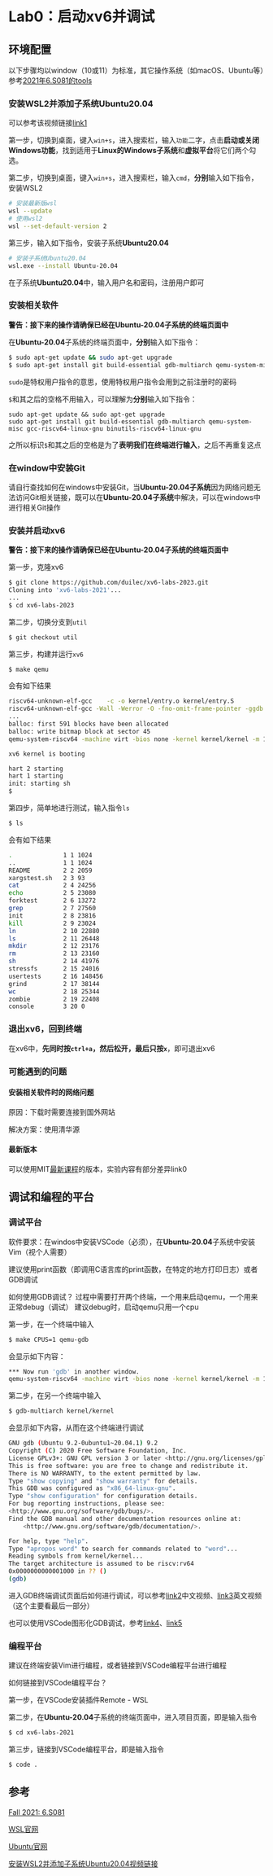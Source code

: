 # Lab0：启动xv6并调试

## 环境配置

以下步骤均以window（10或11）为标准，其它操作系统（如macOS、Ubuntu等）参考[2021年6.S081的tools](https://pdos.csail.mit.edu/6.S081/2021/tools.html)

### 安装WSL2并添加子系统Ubuntu20.04

可以参考该视频链接[link1](https://www.bilibili.com/video/BV1mX4y177dJ/)

第一步，切换到桌面，键入`win+s`，进入搜索栏，输入`功能`二字，点击**启动或关闭Windows功能**，找到适用于**Linux的Windows子系统**和**虚拟平台**将它们两个勾选。

第二步，切换到桌面，键入`win+s`，进入搜索栏，输入`cmd`，**分别**输入如下指令，安装WSL2

```bash
# 安装最新版wsl
wsl --update
# 使用wsl2
wsl --set-default-version 2
```

第三步，输入如下指令，安装子系统**Ubuntu20.04**

```bash
# 安装子系统Ubuntu20.04
wsl.exe --install Ubuntu-20.04
```

在子系统**Ubuntu20.04**中，输入用户名和密码，注册用户即可

### 安装相关软件

**警告：接下来的操作请确保已经在Ubuntu-20.04子系统的终端页面中**

在**Ubuntu-20.04**子系统的终端页面中，**分别**输入如下指令：

```bash
$ sudo apt-get update && sudo apt-get upgrade
$ sudo apt-get install git build-essential gdb-multiarch qemu-system-misc gcc-riscv64-linux-gnu binutils-riscv64-linux-gnu
```

`sudo`是特权用户指令的意思，使用特权用户指令会用到之前注册时的密码

`$`和其之后的空格不用输入，可以理解为**分别**输入如下指令：

```
sudo apt-get update && sudo apt-get upgrade
sudo apt-get install git build-essential gdb-multiarch qemu-system-misc gcc-riscv64-linux-gnu binutils-riscv64-linux-gnu
```

之所以标识`$`和其之后的空格是为了**表明我们在终端进行输入**，之后不再重复这点

### 在window中安装Git

请自行查找如何在windows中安装Git，当**Ubuntu-20.04子系统**因为网络问题无法访问Git相关链接，既可以在**Ubuntu-20.04子系统**中解决，可以在windows中进行相关Git操作

### 安装并启动xv6

**警告：接下来的操作请确保已经在Ubuntu-20.04子系统的终端页面中**

第一步，克隆xv6

```bash
$ git clone https://github.com/duilec/xv6-labs-2023.git
Cloning into 'xv6-labs-2021'...
...
$ cd xv6-labs-2023
```

第二步，切换分支到`util`

```bash
$ git checkout util
```

第三步，构建并运行`xv6`

```bash
$ make qemu
```

会有如下结果

```bash
riscv64-unknown-elf-gcc    -c -o kernel/entry.o kernel/entry.S
riscv64-unknown-elf-gcc -Wall -Werror -O -fno-omit-frame-pointer -ggdb -DSOL_UTIL -MD -mcmodel=medany -ffreestanding -fno-common -nostdlib -mno-relax -I. -fno-stack-protector -fno-pie -no-pie   -c -o kernel/start.o kernel/start.c
...  
balloc: first 591 blocks have been allocated
balloc: write bitmap block at sector 45
qemu-system-riscv64 -machine virt -bios none -kernel kernel/kernel -m 128M -smp 3 -nographic -drive file=fs.img,if=none,format=raw,id=x0 -device virtio-blk-device,drive=x0,bus=virtio-mmio-bus.0

xv6 kernel is booting

hart 2 starting
hart 1 starting
init: starting sh
$ 
```

第四步，简单地进行测试，输入指令`ls`

```bash
$ ls
```

会有如下结果

```bash
.              1 1 1024
..             1 1 1024
README         2 2 2059
xargstest.sh   2 3 93
cat            2 4 24256
echo           2 5 23080
forktest       2 6 13272
grep           2 7 27560
init           2 8 23816
kill           2 9 23024
ln             2 10 22880
ls             2 11 26448
mkdir          2 12 23176
rm             2 13 23160
sh             2 14 41976
stressfs       2 15 24016
usertests      2 16 148456
grind          2 17 38144
wc             2 18 25344
zombie         2 19 22408
console        3 20 0
```

### 退出xv6，回到终端

在xv6中，**先同时按`ctrl+a`，然后松开，最后只按`x`**，即可退出xv6

### 可能遇到的问题

#### 安装相关软件时的网络问题

原因：下载时需要连接到国外网站

解决方案：使用清华源

#### 最新版本

可以使用MIT[最新课程](https://pdos.csail.mit.edu/6.S081/2023/schedule.html)的版本，实验内容有部分差异link0

## 调试和编程的平台

### 调试平台

软件要求：在windos中安装VSCode（必须），在**Ubuntu-20.04**子系统中安装Vim（视个人需要）

建议使用print函数（即调用C语言库的print函数，在特定的地方打印日志）或者GDB调试

如何使用GDB调试？
过程中需要打开两个终端，一个用来启动qemu，一个用来正常debug（调试）
建议debug时，启动qemu只用一个cpu

第一步，在一个终端中输入

```bash
$ make CPUS=1 qemu-gdb
```

会显示如下内容：

```bash
*** Now run 'gdb' in another window.
qemu-system-riscv64 -machine virt -bios none -kernel kernel/kernel -m 128M -smp 1 -nographic -drive file=fs.img,if=none,format=raw,id=x0 -device virtio-blk-device,drive=x0,bus=virtio-mmio-bus.0 -S -gdb tcp::26000
```

第二步，在另一个终端中输入

```bash
$ gdb-multiarch kernel/kernel
```

会显示如下内容，从而在这个终端进行调试

```bash
GNU gdb (Ubuntu 9.2-0ubuntu1~20.04.1) 9.2
Copyright (C) 2020 Free Software Foundation, Inc.
License GPLv3+: GNU GPL version 3 or later <http://gnu.org/licenses/gpl.html>
This is free software: you are free to change and redistribute it.
There is NO WARRANTY, to the extent permitted by law.
Type "show copying" and "show warranty" for details.
This GDB was configured as "x86_64-linux-gnu".
Type "show configuration" for configuration details.
For bug reporting instructions, please see:
<http://www.gnu.org/software/gdb/bugs/>.
Find the GDB manual and other documentation resources online at:
    <http://www.gnu.org/software/gdb/documentation/>.

For help, type "help".
Type "apropos word" to search for commands related to "word"...
Reading symbols from kernel/kernel...
The target architecture is assumed to be riscv:rv64
0x0000000000001000 in ?? ()
(gdb)
```

进入GDB终端调试页面后如何进行调试，可以参考[link2](https://www.bilibili.com/video/BV1DY4y1a7YD/?spm_id_from=333.788&vd_source=167c726c8eff4e6707afa7867f993bb4)中文视频、[link3](https://www.bilibili.com/video/BV19k4y1C7kA?p=2&vd_source=167c726c8eff4e6707afa7867f993bb4)英文视频（这个主要看最后一部分）

也可以使用VSCode图形化GDB调试，参考[link4](https://hitsz-cslab.gitee.io/os-labs/remote_env_gdb/)、[link5](https://hitsz-cslab.gitee.io/os-labs/remote_env_gdb2/)

### 编程平台

建议在终端安装Vim进行编程，或者链接到VSCode编程平台进行编程

如何链接到VSCode编程平台？

第一步，在VSCode安装插件Remote - WSL

第二步，在**Ubuntu-20.04**子系统的终端页面中，进入项目页面，即是输入指令

```bash
$ cd xv6-labs-2021
```

第三步，链接到VSCode编程平台，即是输入指令

```bash
$ code .
```

## 参考

[Fall 2021: 6.S081](https://pdos.csail.mit.edu/6.S081/2021/)

[WSL官网](https://learn.microsoft.com/zh-cn/windows/wsl/)

[Ubuntu官网](https://cn.ubuntu.com/)

[安装WSL2并添加子系统Ubuntu20.04视频链接](https://www.bilibili.com/video/BV1mX4y177dJ/)

